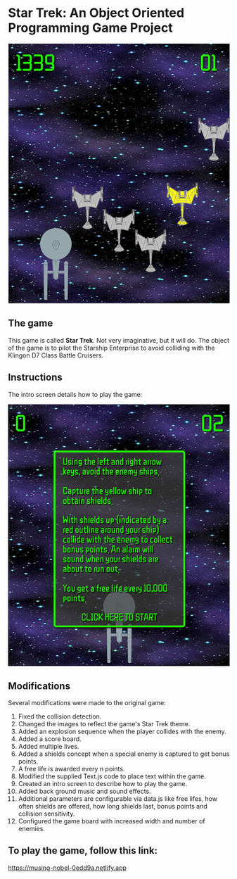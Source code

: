 # Star Trek: An Object Oriented Programming Game Project

<p align="center"><img src="./screenshots/enemy-with-shield-offer.png"></p>

## The game

This game is called **Star Trek**. Not very imaginative, but it will do. The object of the
game is to pilot the Starship Enterprise to avoid colliding with the Klingon D7 Class Battle
Cruisers.

## Instructions

The intro screen details how to play the game:

<p align="center"><img src="./screenshots/intro.png"></p>

## Modifications

Several modifications were made to the original game:

1. Fixed the collision detection.
2. Changed the images to reflect the game's Star Trek theme.
3. Added an explosion sequence when the player collides with the enemy.
4. Added a score board.
5. Added multiple lives.
6. Added a shields concept when a special enemy is captured to get bonus points.
7. A free life is awarded every n points.
8. Modified the supplied Text.js code to place text within the game.
9. Created an intro screen to describe how to play the game.
10. Added back ground music and sound effects.
11. Additional parameters are configurable via data.js like free lifes, how often shields are
offered, how long shields last, bonus points and collision sensitivity.
12. Configured the game board with increased width and number of enemies.

## To play the game, follow this link:

https://musing-nobel-0edd9a.netlify.app

